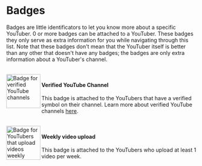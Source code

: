 # Badges
Badges are little identificators to let you know more about a specific YouTuber. 0 or more badges can be attached to a YouTuber. These badges they only serve as extra information for you while navigating through this list. Note that these badges don't mean that the YouTuber itself is better than any other that doesn't have any badges; the badges are only extra information about a YouTuber's channel.

<br/>

<img align="left" width="90px" height="90px" alt="Badge for verified YouTube channels" src="badge-verified.svg" title="Is a verified YouTube channel"/>

#### Verified YouTube Channel
This badge is attached to the YouTubers that have a verified symbol on their channel. Learn more about verified YouTube channels [here](https://support.google.com/youtube/answer/3046484?hl=en).

<br/>

<img align="left" width="90px" height="90px" alt="Badge for YouTubers that upload videos weekly" src="badge-weekly.svg" title="Uploads videos weekly"/>

#### Weekly video upload
This badge is attached to the YouTubers who upload at least 1 video per week.

